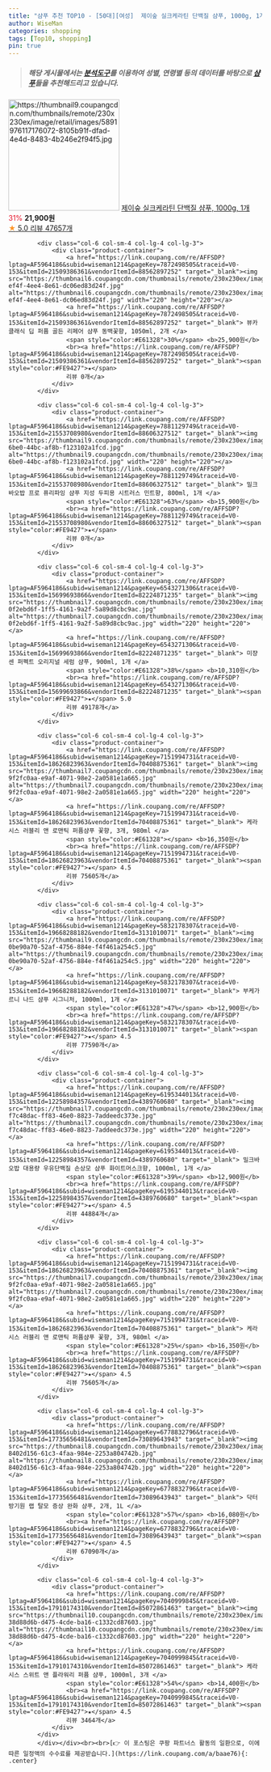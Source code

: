 ```yaml
---
title: "샴푸 추천 TOP10 - [50대][여성]  제이숲 실크케라틴 단백질 샴푸, 1000g, 1개 "
author: WiseMan
categories: shopping
tags: [Top10, shopping]
pin: true
---
```


> ##### 해당 게시물에서는 [**분석도구**](https://itemscout.io/)를 이용하여 **성별**, **연령별** 등의 데이터를 바탕으로 [**샴푸**](https://link.coupang.com/a/baae76)들을 추천해드리고 있습니다.
<div class="container"><div class="row">
            <div class="col-6 col-sm-4 col-lg-4 col-lg-3">
                <div class="product-container">
                    <a href="https://link.coupang.com/re/AFFSDP?lptag=AF5964186&subid=wiseman1214&pageKey=54624051&traceid=V0-153&itemId=190592156&vendorItemId=72423711159" target="_blank"><img src="https://thumbnail9.coupangcdn.com/thumbnails/remote/230x230ex/image/retail/images/5891976117176072-8105b91f-dfad-4e4d-8483-4b246e2f94f5.jpg" alt="https://thumbnail9.coupangcdn.com/thumbnails/remote/230x230ex/image/retail/images/5891976117176072-8105b91f-dfad-4e4d-8483-4b246e2f94f5.jpg" width="220" height="220"></a>
                    <a href="https://link.coupang.com/re/AFFSDP?lptag=AF5964186&subid=wiseman1214&pageKey=54624051&traceid=V0-153&itemId=190592156&vendorItemId=72423711159" target="_blank"> 제이숲 실크케라틴 단백질 샴푸, 1000g, 1개 </a>
                    <span style="color:#E61328">31%</span> <b>21,900원</b>
                    <br><a href="https://link.coupang.com/re/AFFSDP?lptag=AF5964186&subid=wiseman1214&pageKey=54624051&traceid=V0-153&itemId=190592156&vendorItemId=72423711159" target="_blank"><span style="color:#FE9427">★</span> 5.0
                    리뷰 47657개</a>
                </div>
            </div>
            
            <div class="col-6 col-sm-4 col-lg-4 col-lg-3">
                <div class="product-container">
                    <a href="https://link.coupang.com/re/AFFSDP?lptag=AF5964186&subid=wiseman1214&pageKey=7872498505&traceid=V0-153&itemId=21509386361&vendorItemId=88562897252" target="_blank"><img src="https://thumbnail6.coupangcdn.com/thumbnails/remote/230x230ex/image/retail/images/2024/02/02/17/3/f80ade9f-ef4f-4ee4-8e61-dc06ed83d24f.jpg" alt="https://thumbnail6.coupangcdn.com/thumbnails/remote/230x230ex/image/retail/images/2024/02/02/17/3/f80ade9f-ef4f-4ee4-8e61-dc06ed83d24f.jpg" width="220" height="220"></a>
                    <a href="https://link.coupang.com/re/AFFSDP?lptag=AF5964186&subid=wiseman1214&pageKey=7872498505&traceid=V0-153&itemId=21509386361&vendorItemId=88562897252" target="_blank"> 뷰카 클래식 딥 퍼퓸 골든 리페어 샴푸 동백꽃향, 1050ml, 2개 </a>
                    <span style="color:#E61328">30%</span> <b>25,900원</b>
                    <br><a href="https://link.coupang.com/re/AFFSDP?lptag=AF5964186&subid=wiseman1214&pageKey=7872498505&traceid=V0-153&itemId=21509386361&vendorItemId=88562897252" target="_blank"><span style="color:#FE9427">★</span> 
                    리뷰 0개</a>
                </div>
            </div>
            
            <div class="col-6 col-sm-4 col-lg-4 col-lg-3">
                <div class="product-container">
                    <a href="https://link.coupang.com/re/AFFSDP?lptag=AF5964186&subid=wiseman1214&pageKey=7881129749&traceid=V0-153&itemId=21553708980&vendorItemId=88606327512" target="_blank"><img src="https://thumbnail9.coupangcdn.com/thumbnails/remote/230x230ex/image/retail/images/2024/02/06/10/5/c4b3ca18-6be0-44bc-af8b-f123102a1fcd.jpg" alt="https://thumbnail9.coupangcdn.com/thumbnails/remote/230x230ex/image/retail/images/2024/02/06/10/5/c4b3ca18-6be0-44bc-af8b-f123102a1fcd.jpg" width="220" height="220"></a>
                    <a href="https://link.coupang.com/re/AFFSDP?lptag=AF5964186&subid=wiseman1214&pageKey=7881129749&traceid=V0-153&itemId=21553708980&vendorItemId=88606327512" target="_blank"> 밀크바오밥 프로 퓨리파잉 샴푸 지성 두피용 시트러스 민트향, 800ml, 1개 </a>
                    <span style="color:#E61328">63%</span> <b>15,900원</b>
                    <br><a href="https://link.coupang.com/re/AFFSDP?lptag=AF5964186&subid=wiseman1214&pageKey=7881129749&traceid=V0-153&itemId=21553708980&vendorItemId=88606327512" target="_blank"><span style="color:#FE9427">★</span> 
                    리뷰 0개</a>
                </div>
            </div>
            
            <div class="col-6 col-sm-4 col-lg-4 col-lg-3">
                <div class="product-container">
                    <a href="https://link.coupang.com/re/AFFSDP?lptag=AF5964186&subid=wiseman1214&pageKey=6543271306&traceid=V0-153&itemId=15699693866&vendorItemId=82224871235" target="_blank"><img src="https://thumbnail7.coupangcdn.com/thumbnails/remote/230x230ex/image/retail/images/1450384169106160-0f2ebd6f-1ff5-4161-9a2f-5a89d8cbc9ac.jpg" alt="https://thumbnail7.coupangcdn.com/thumbnails/remote/230x230ex/image/retail/images/1450384169106160-0f2ebd6f-1ff5-4161-9a2f-5a89d8cbc9ac.jpg" width="220" height="220"></a>
                    <a href="https://link.coupang.com/re/AFFSDP?lptag=AF5964186&subid=wiseman1214&pageKey=6543271306&traceid=V0-153&itemId=15699693866&vendorItemId=82224871235" target="_blank"> 미쟝센 퍼펙트 오리지널 세럼 샴푸, 900ml, 1개 </a>
                    <span style="color:#E61328">38%</span> <b>10,310원</b>
                    <br><a href="https://link.coupang.com/re/AFFSDP?lptag=AF5964186&subid=wiseman1214&pageKey=6543271306&traceid=V0-153&itemId=15699693866&vendorItemId=82224871235" target="_blank"><span style="color:#FE9427">★</span> 5.0
                    리뷰 49178개</a>
                </div>
            </div>
            
            <div class="col-6 col-sm-4 col-lg-4 col-lg-3">
                <div class="product-container">
                    <a href="https://link.coupang.com/re/AFFSDP?lptag=AF5964186&subid=wiseman1214&pageKey=7151994731&traceid=V0-153&itemId=18626823963&vendorItemId=70408875361" target="_blank"><img src="https://thumbnail7.coupangcdn.com/thumbnails/remote/230x230ex/image/retail/images/552289089724582-9f2fc0aa-e9af-4071-98e2-2a0581e1a665.jpg" alt="https://thumbnail7.coupangcdn.com/thumbnails/remote/230x230ex/image/retail/images/552289089724582-9f2fc0aa-e9af-4071-98e2-2a0581e1a665.jpg" width="220" height="220"></a>
                    <a href="https://link.coupang.com/re/AFFSDP?lptag=AF5964186&subid=wiseman1214&pageKey=7151994731&traceid=V0-153&itemId=18626823963&vendorItemId=70408875361" target="_blank"> 케라시스 러블리 앤 로맨틱 퍼퓸샴푸 꽃향, 3개, 980ml </a>
                    <span style="color:#E61328"></span> <b>16,350원</b>
                    <br><a href="https://link.coupang.com/re/AFFSDP?lptag=AF5964186&subid=wiseman1214&pageKey=7151994731&traceid=V0-153&itemId=18626823963&vendorItemId=70408875361" target="_blank"><span style="color:#FE9427">★</span> 4.5
                    리뷰 75605개</a>
                </div>
            </div>
            
            <div class="col-6 col-sm-4 col-lg-4 col-lg-3">
                <div class="product-container">
                    <a href="https://link.coupang.com/re/AFFSDP?lptag=AF5964186&subid=wiseman1214&pageKey=5832178307&traceid=V0-153&itemId=19668288182&vendorItemId=3131010071" target="_blank"><img src="https://thumbnail9.coupangcdn.com/thumbnails/remote/230x230ex/image/retail/images/8937584125060501-0be90a70-52af-4756-884e-f4f461a254c5.jpg" alt="https://thumbnail9.coupangcdn.com/thumbnails/remote/230x230ex/image/retail/images/8937584125060501-0be90a70-52af-4756-884e-f4f461a254c5.jpg" width="220" height="220"></a>
                    <a href="https://link.coupang.com/re/AFFSDP?lptag=AF5964186&subid=wiseman1214&pageKey=5832178307&traceid=V0-153&itemId=19668288182&vendorItemId=3131010071" target="_blank"> 부케가르니 나드 샴푸 시그니처, 1000ml, 1개 </a>
                    <span style="color:#E61328">47%</span> <b>12,900원</b>
                    <br><a href="https://link.coupang.com/re/AFFSDP?lptag=AF5964186&subid=wiseman1214&pageKey=5832178307&traceid=V0-153&itemId=19668288182&vendorItemId=3131010071" target="_blank"><span style="color:#FE9427">★</span> 4.5
                    리뷰 77590개</a>
                </div>
            </div>
            
            <div class="col-6 col-sm-4 col-lg-4 col-lg-3">
                <div class="product-container">
                    <a href="https://link.coupang.com/re/AFFSDP?lptag=AF5964186&subid=wiseman1214&pageKey=6195344013&traceid=V0-153&itemId=12258984357&vendorItemId=4389760680" target="_blank"><img src="https://thumbnail7.coupangcdn.com/thumbnails/remote/230x230ex/image/retail/images/1075155039005682-f7c48dac-ff83-46e0-8823-7addeedc373e.jpg" alt="https://thumbnail7.coupangcdn.com/thumbnails/remote/230x230ex/image/retail/images/1075155039005682-f7c48dac-ff83-46e0-8823-7addeedc373e.jpg" width="220" height="220"></a>
                    <a href="https://link.coupang.com/re/AFFSDP?lptag=AF5964186&subid=wiseman1214&pageKey=6195344013&traceid=V0-153&itemId=12258984357&vendorItemId=4389760680" target="_blank"> 밀크바오밥 대용량 우유단백질 손상모 샴푸 화이트머스크향, 1000ml, 1개 </a>
                    <span style="color:#E61328">39%</span> <b>12,900원</b>
                    <br><a href="https://link.coupang.com/re/AFFSDP?lptag=AF5964186&subid=wiseman1214&pageKey=6195344013&traceid=V0-153&itemId=12258984357&vendorItemId=4389760680" target="_blank"><span style="color:#FE9427">★</span> 4.5
                    리뷰 44884개</a>
                </div>
            </div>
            
            <div class="col-6 col-sm-4 col-lg-4 col-lg-3">
                <div class="product-container">
                    <a href="https://link.coupang.com/re/AFFSDP?lptag=AF5964186&subid=wiseman1214&pageKey=7151994731&traceid=V0-153&itemId=18626823963&vendorItemId=70408875361" target="_blank"><img src="https://thumbnail7.coupangcdn.com/thumbnails/remote/230x230ex/image/retail/images/552289089724582-9f2fc0aa-e9af-4071-98e2-2a0581e1a665.jpg" alt="https://thumbnail7.coupangcdn.com/thumbnails/remote/230x230ex/image/retail/images/552289089724582-9f2fc0aa-e9af-4071-98e2-2a0581e1a665.jpg" width="220" height="220"></a>
                    <a href="https://link.coupang.com/re/AFFSDP?lptag=AF5964186&subid=wiseman1214&pageKey=7151994731&traceid=V0-153&itemId=18626823963&vendorItemId=70408875361" target="_blank"> 케라시스 러블리 앤 로맨틱 퍼퓸샴푸 꽃향, 3개, 980ml </a>
                    <span style="color:#E61328">25%</span> <b>16,350원</b>
                    <br><a href="https://link.coupang.com/re/AFFSDP?lptag=AF5964186&subid=wiseman1214&pageKey=7151994731&traceid=V0-153&itemId=18626823963&vendorItemId=70408875361" target="_blank"><span style="color:#FE9427">★</span> 4.5
                    리뷰 75605개</a>
                </div>
            </div>
            
            <div class="col-6 col-sm-4 col-lg-4 col-lg-3">
                <div class="product-container">
                    <a href="https://link.coupang.com/re/AFFSDP?lptag=AF5964186&subid=wiseman1214&pageKey=6778832796&traceid=V0-153&itemId=17735656481&vendorItemId=73089643943" target="_blank"><img src="https://thumbnail8.coupangcdn.com/thumbnails/remote/230x230ex/image/retail/images/8829630590687672-8402d156-61c3-4faa-984e-2253a804742b.jpg" alt="https://thumbnail8.coupangcdn.com/thumbnails/remote/230x230ex/image/retail/images/8829630590687672-8402d156-61c3-4faa-984e-2253a804742b.jpg" width="220" height="220"></a>
                    <a href="https://link.coupang.com/re/AFFSDP?lptag=AF5964186&subid=wiseman1214&pageKey=6778832796&traceid=V0-153&itemId=17735656481&vendorItemId=73089643943" target="_blank"> 닥터방기원 랩 탈모 증상 완화 샴푸, 2개, 1L </a>
                    <span style="color:#E61328">57%</span> <b>16,080원</b>
                    <br><a href="https://link.coupang.com/re/AFFSDP?lptag=AF5964186&subid=wiseman1214&pageKey=6778832796&traceid=V0-153&itemId=17735656481&vendorItemId=73089643943" target="_blank"><span style="color:#FE9427">★</span> 4.5
                    리뷰 67090개</a>
                </div>
            </div>
            
            <div class="col-6 col-sm-4 col-lg-4 col-lg-3">
                <div class="product-container">
                    <a href="https://link.coupang.com/re/AFFSDP?lptag=AF5964186&subid=wiseman1214&pageKey=7040999845&traceid=V0-153&itemId=17910174310&vendorItemId=85072861463" target="_blank"><img src="https://thumbnail10.coupangcdn.com/thumbnails/remote/230x230ex/image/retail/images/1663628336040125-38d88d6b-d475-4cde-ba16-c1332cd87603.jpg" alt="https://thumbnail10.coupangcdn.com/thumbnails/remote/230x230ex/image/retail/images/1663628336040125-38d88d6b-d475-4cde-ba16-c1332cd87603.jpg" width="220" height="220"></a>
                    <a href="https://link.coupang.com/re/AFFSDP?lptag=AF5964186&subid=wiseman1214&pageKey=7040999845&traceid=V0-153&itemId=17910174310&vendorItemId=85072861463" target="_blank"> 케라시스 스위트 앤 플라워리 퍼퓸 샴푸, 1000ml, 3개 </a>
                    <span style="color:#E61328">54%</span> <b>14,400원</b>
                    <br><a href="https://link.coupang.com/re/AFFSDP?lptag=AF5964186&subid=wiseman1214&pageKey=7040999845&traceid=V0-153&itemId=17910174310&vendorItemId=85072861463" target="_blank"><span style="color:#FE9427">★</span> 4.5
                    리뷰 3464개</a>
                </div>
            </div>
            </div></div><br><br>[👉 이 포스팅은 쿠팡 파트너스 활동의 일환으로, 이에 따른 일정액의 수수료를 제공받습니다.](https://link.coupang.com/a/baae76){: .center}